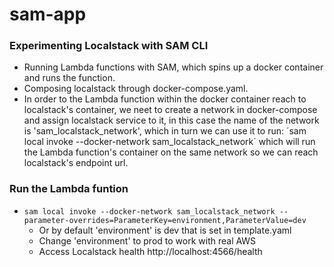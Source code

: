 # sam-app

### Experimenting Localstack with SAM CLI

- Running Lambda functions with SAM, which spins up a docker container and runs the function.
- Composing localstack through docker-compose.yaml.
- In order to the Lambda function within the docker container reach to localstack's container,
  we neet to create a network in docker-compose and assign localstack service to it, in this case the name of the network is 'sam_localstack_network',
  which in turn we can use it to run: ´sam local invoke --docker-network sam_localstack_network´ which will run
  the Lambda function's container on the same network so we can reach localstack's endpoint url.

### Run the Lambda funtion
- `sam local invoke --docker-network sam_localstack_network --parameter-overrides=ParameterKey=environment,ParameterValue=dev`
    -   Or by default 'environment' is dev that is set in template.yaml
    - Change 'environment' to prod to work with real AWS
    - Access Localstack health http://localhost:4566/health
